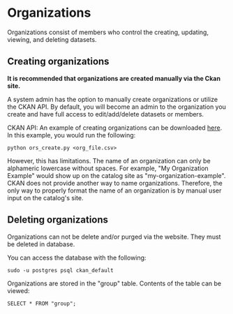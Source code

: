 # Organizations 

Organizations consist of members who control the creating, updating, viewing, and deleting datasets. 

## Creating organizations

**It is recommended that organizations are created manually via the Ckan site.** 

A system admin has the option to manually create organizations or utilize the CKAN API. By default, you will become an admin to the organization you create and have full access to edit/add/delete datasets or members.


CKAN API: 
An example of creating organizations can be downloaded [here](https://github.com/whitneylarose/data_catalog/blob/master/scripts/org_create.py). In this example, you would run the following:
```
python ors_create.py <org_file.csv>
```

However, this has limitations. The name of an organization can only be alphameric lowercase without spaces. For example, "My Organization Example" would show up on the catalog site as "my-organization-example". CKAN does not provide another way to name organizations. Therefore, the only way to properly format the name of an organization is by manual user input on the catalog's site.

 ## Deleting organizations  

 Organizations can not be delete and/or purged via the website.
 They must be deleted in database.

 You can access the database with the following:
 ```
 sudo -u postgres psql ckan_default
 ```

 Organizations are stored in the "group" table. Contents of the table can be viewed:
 ```
 SELECT * FROM "group";
 ```
